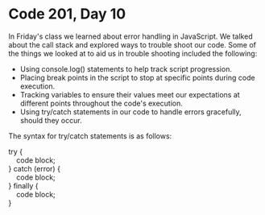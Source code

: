 # Code 201, Day 10

In Friday's class we learned about error handling in JavaScript. We talked about the call stack and explored ways to trouble shoot our code.  Some of the things we looked at to aid us in trouble shooting included the following:
* Using console.log() statements to help track script progression.
* Placing break points in the script to stop at specific points during code execution.
* Tracking variables to ensure their values meet our expectations at different points throughout the code's execution.
* Using try/catch statements in our code to handle errors gracefully, should they occur.

The syntax for try/catch statements is as follows:

try {<br>
&nbsp;&nbsp;&nbsp;&nbsp;code block;<br>
} catch (error) {<br>
&nbsp;&nbsp;&nbsp;&nbsp;code block;<br>
} finally {<br>
&nbsp;&nbsp;&nbsp;&nbsp;code block;<br>
}

